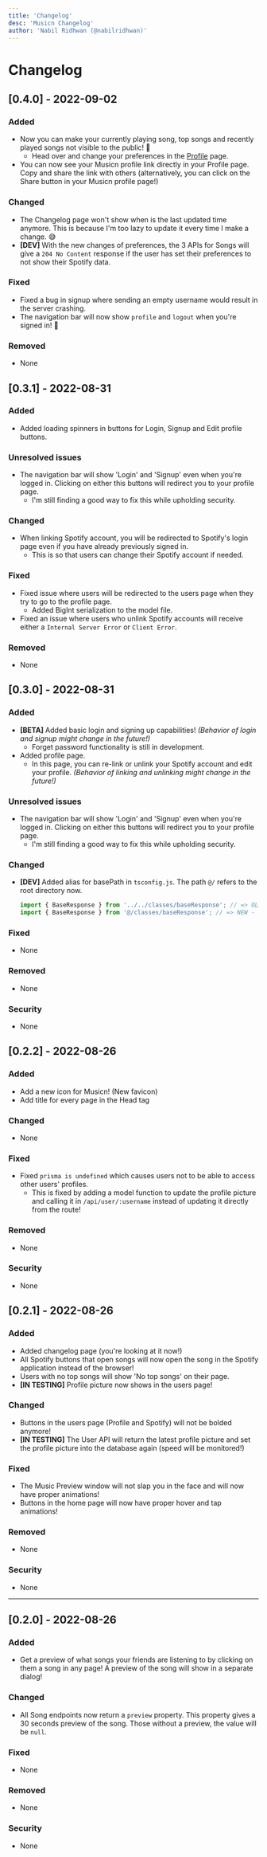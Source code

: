 ```yaml
---
title: 'Changelog'
desc: 'Musicn Changelog'
author: 'Nabil Ridhwan (@nabilridhwan)'
---
```


# Changelog

## [0.4.0] - 2022-09-02

### Added

-   Now you can make your currently playing song, top songs and recently played songs not visible to the public! 🎉
    -   Head over and change your preferences in the [Profile](/profile) page.
-   You can now see your Musicn profile link directly in your Profile page. Copy and share the link with others (alternatively, you can click on the Share button in your Musicn profile page!)

### Changed

-   The Changelog page won't show when is the last updated time anymore. This is because I'm too lazy to update it every time I make a change. 😅
-   **[DEV]** With the new changes of preferences, the 3 APIs for Songs will give a `204 No Content` response if the user has set their preferences to not show their Spotify data.

### Fixed

-   Fixed a bug in signup where sending an empty username would result in the server crashing.
-   The navigation bar will now show `profile` and `logout` when you're signed in! 🎉

### Removed

-   None

## [0.3.1] - 2022-08-31

### Added

-   Added loading spinners in buttons for Login, Signup and Edit profile buttons.

### Unresolved issues

-   The navigation bar will show 'Login' and 'Signup' even when you're logged in. Clicking on either this buttons will redirect you to your profile page.
    -   I'm still finding a good way to fix this while upholding security.

### Changed

-   When linking Spotify account, you will be redirected to Spotify's login page even if you have already previously signed in.
    -   This is so that users can change their Spotify account if needed.

### Fixed

-   Fixed issue where users will be redirected to the users page when they try to go to the profile page.
    -   Added BigInt serialization to the model file.
-   Fixed an issue where users who unlink Spotify accounts will receive either a `Internal Server Error` or `Client Error`.

### Removed

-   None

## [0.3.0] - 2022-08-31

### Added

-   **[BETA]** Added basic login and signing up capabilities! _(Behavior of login and signup might change in the future!)_
    -   Forget password functionality is still in development.
-   Added profile page.
    -   In this page, you can re-link or unlink your Spotify account and edit your profile. _(Behavior of linking and unlinking might change in the future!)_

### Unresolved issues

-   The navigation bar will show 'Login' and 'Signup' even when you're logged in. Clicking on either this buttons will redirect you to your profile page.
    -   I'm still finding a good way to fix this while upholding security.

### Changed

-   **[DEV]** Added alias for basePath in `tsconfig.js`. The path `@/` refers to the root directory now.
    ```js
    import { BaseResponse } from '../../classes/baseResponse'; // => OLD - Endless going back
    import { BaseResponse } from '@/classes/baseResponse'; // => NEW - Neater!
    ```

### Fixed

-   None

### Removed

-   None

### Security

-   None

## [0.2.2] - 2022-08-26

### Added

-   Add a new icon for Musicn! (New favicon)
-   Add title for every page in the Head tag

### Changed

-   None

### Fixed

-   Fixed `prisma is undefined` which causes users not to be able to access other users' profiles.
    -   This is fixed by adding a model function to update the profile picture and calling it in `/api/user/:username` instead of updating it directly from the route!

### Removed

-   None

### Security

-   None

## [0.2.1] - 2022-08-26

### Added

-   Added changelog page (you're looking at it now!)
-   All Spotify buttons that open songs will now open the song in the Spotify application instead of the browser!
-   Users with no top songs will show 'No top songs' on their page.
-   **[IN TESTING]** Profile picture now shows in the users page!

### Changed

-   Buttons in the users page (Profile and Spotify) will not be bolded anymore!
-   **[IN TESTING]** The User API will return the latest profile picture and set the profile picture into the database again (speed will be monitored!)

### Fixed

-   The Music Preview window will not slap you in the face and will now have proper animations!
-   Buttons in the home page will now have proper hover and tap animations!

### Removed

-   None

### Security

-   None

---

## [0.2.0] - 2022-08-26

### Added

-   Get a preview of what songs your friends are listening to by clicking on them a song in any page! A preview of the song will show in a separate dialog!

### Changed

-   All Song endpoints now return a `preview` property. This property gives a 30 seconds preview of the song. Those without a preview, the value will be `null`.

### Fixed

-   None

### Removed

-   None

### Security

-   None
